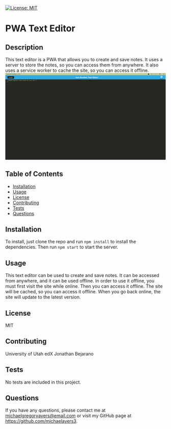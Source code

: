 
[![License: MIT](https://img.shields.io/badge/License-MIT-yellow.svg)](https://opensource.org/licenses/MIT)
 # PWA Text Editor
    
 ## Description
 This text editor is a PWA that allows you to create and save notes. It uses a server to store the notes, so you can access them from anywhere. It also uses a service worker to cache the site, so you can access it offline. ![Screenshot](./assets/jate.PNG)      
        
 ## Table of Contents
 * [Installation](#installation)
 * [Usage](#usage)
 * [License](#license)
 * [Contributing](#contributing)
 * [Tests](#tests)
 * [Questions](#questions)
                
 ## Installation
 To install, just clone the repo and run `npm install` to install the dependencies. Then run `npm start` to start the server.           
        
 ## Usage
 This text editor can be used to create and save notes. It can be accessed from anywhere, and it can be used offline. In order to use it offline, you must first visit the site while online. Then you can access it offline. The site will be cached, so you can access it offline. When you go back online, the site will update to the latest version.       
        
 ## License
 MIT
        
 ## Contributing
 University of Utah
 edX
 Jonathan Bejarano          
        
 ## Tests
 No tests are included in this project.        
 ## Questions
 If you have any questions, please contact me at michaelgregoryayers@email.com or visit my GitHub page at
        https://github.com/michaelayers3.
    

